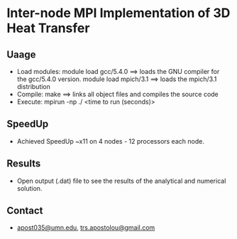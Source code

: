 # Inter-node MPI Implementation of 3D Heat Transfer

## Uaage
- Load modules: module load gcc/5.4.0 ==> loads the GNU compiler for the gcc/5.4.0 version. module load mpich/3.1 ==> loads the mpich/3.1 distribution
- Compile: make  ==> links all object files and compiles the source code
- Execute: mpirun -np <number of processors> ./<executable name>  <time to run (seconds)>
  
## SpeedUp
- Achieved SpeedUp ~x11 on 4 nodes - 12 processors each node. 


## Results
- Open output (.dat) file to see the results of the analytical and numerical solution.
  
## Contact
- apost035@umn.edu, trs.apostolou@gmail.com
